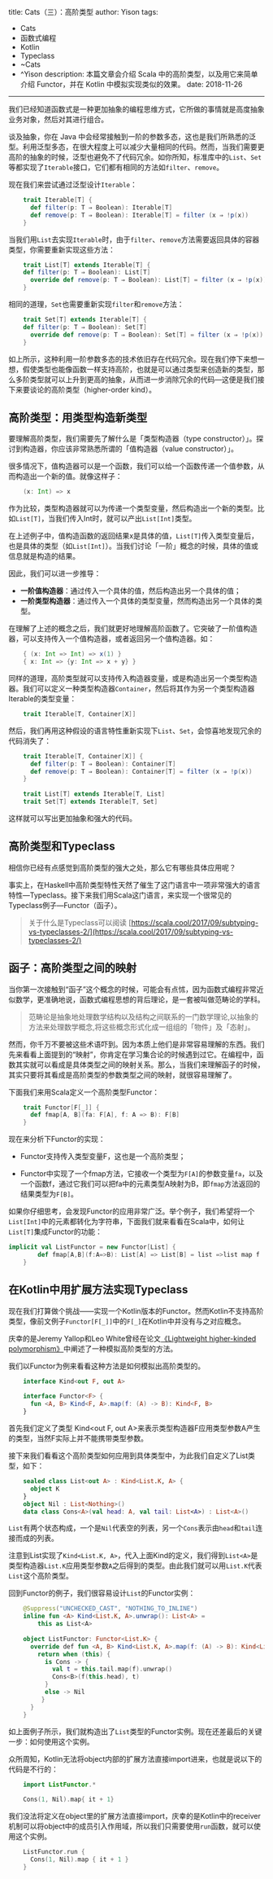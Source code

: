 title: Cats（三）：高阶类型
author: Yison
tags: 
- Cats
- 函数式编程
- Kotlin
- Typeclass
- ~Cats
- ^Yison
description: 本篇文章会介绍 Scala 中的高阶类型，以及用它来简单介绍 Functor，并在 Kotlin 中模拟实现类似的效果。
date: 2018-11-26
---

我们已经知道函数式是一种更加抽象的编程思维方式，它所做的事情就是高度抽象业务对象，然后对其进行组合。

谈及抽象，你在 Java 中会经常接触到一阶的参数多态，这也是我们所熟悉的泛型。利用泛型多态，在很大程度上可以减少大量相同的代码。然而，当我们需要更高阶的抽象的时候，泛型也避免不了代码冗余。如你所知，标准库中的`List`、`Set`等都实现了`Iterable`接口，它们都有相同的方法如`filter`、`remove`。

现在我们来尝试通过泛型设计`Iterable`：

```scala
    trait Iterable[T] {
      def filter(p: T ⇒ Boolean): Iterable[T]
      def remove(p: T ⇒ Boolean): Iterable[T] = filter (x ⇒ !p(x))
    }
```

当我们用`List`去实现`Iterable`时，由于`filter`、`remove`方法需要返回具体的容器类型，你需要重新实现这些方法：

```scala
    trait List[T] extends Iterable[T] {
    def filter(p: T ⇒ Boolean): List[T]
      override def remove(p: T ⇒ Boolean): List[T] = filter (x ⇒ !p(x))
    }
```

相同的道理，`Set`也需要重新实现`filter`和`remove`方法：

```scala
    trait Set[T] extends Iterable[T] {
    def filter(p: T ⇒ Boolean): Set[T]
      override def remove(p: T ⇒ Boolean): Set[T] = filter (x ⇒ !p(x))
    }
```
如上所示，这种利用一阶参数多态的技术依旧存在代码冗余。现在我们停下来想一想，假使类型也能像函数一样支持高阶，也就是可以通过类型来创造新的类型，那么多阶类型就可以上升到更高的抽象，从而进一步消除冗余的代码—这便是我们接下来要谈论的高阶类型（higher-order kind）。

## 高阶类型：用类型构造新类型

要理解高阶类型，我们需要先了解什么是「类型构造器（type constructor）」。探讨到构造器，你应该非常熟悉所谓的「值构造器（value constructor）」。

很多情况下，值构造器可以是一个函数，我们可以给一个函数传递一个值参数，从而构造出一个新的值。就像这样子：
```scala
    (x: Int) => x
```

作为比较，类型构造器就可以为传递一个类型变量，然后构造出一个新的类型。比如`List[T]`，当我们传入Int时，就可以产出`List[Int]`类型。

在上述例子中，值构造函数的返回结果x是具体的值，`List[T]`传入类型变量后，也是具体的类型（如`List[Int]`）。当我们讨论「一阶」概念的时候，具体的值或信息就是构造的结果。

因此，我们可以进一步推导：
- **一阶值构造器**：通过传入一个具体的值，然后构造出另一个具体的值；
- **一阶类型构造器**：通过传入一个具体的类型变量，然而构造出另一个具体的类型。

在理解了上述的概念之后，我们就更好地理解高阶函数了。它突破了一阶值构造器，可以支持传入一个值构造器，或者返回另一个值构造器。如：

```scala
    { (x: Int => Int) => x(1) }
    { x: Int => {y: Int => x + y} }
```
同样的道理，高阶类型就可以支持传入构造器变量，或是构造出另一个类型构造器。我们可以定义一种类型构造器`Container`，然后将其作为另一个类型构造器Iterable的类型变量：
```scala
    trait Iterable[T, Container[X]]
```
然后，我们再用这种假设的语言特性重新实现下`List`、`Set`，会惊喜地发现冗余的代码消失了：

```scala
    trait Iterable[T, Container[X]] {
      def filter(p: T ⇒ Boolean): Container[T]
      def remove(p: T ⇒ Boolean): Container[T] = filter (x ⇒ !p(x))
    }
    
    trait List[T] extends Iterable[T, List]
    trait Set[T] extends Iterable[T, Set]
```
这样就可以写出更加抽象和强大的代码。

## 高阶类型和Typeclass

相信你已经有点感觉到高阶类型的强大之处，那么它有哪些具体应用呢？

事实上，在Haskell中高阶类型特性天然了催生了这门语言中一项非常强大的语言特性—Typeclass。接下来我们用Scala这门语言，来实现一个很常见的Typeclass例子—Functor（函子）。

> 关于什么是Typeclass可以阅读 [https://scala.cool/2017/09/subtyping-vs-typeclasses-2/](https://scala.cool/2017/09/subtyping-vs-typeclasses-2/)

## 函子：高阶类型之间的映射

当你第一次接触到“函子”这个概念的时候，可能会有点怵，因为函数式编程非常近似数学，更准确地说，函数式编程思想的背后理论，是一套被叫做范畴论的学科。

> 范畴论是抽象地处理数学结构以及结构之间联系的一门数学理论,以抽象的方法来处理数学概念,将这些概念形式化成一组组的「物件」及「态射」。

然而，你千万不要被这些术语吓到。因为本质上他们是非常容易理解的东西。我们先来看看上面提到的“映射”，你肯定在学习集合论的时候遇到过它。在编程中，函数其实就可以看成是具体类型之间的映射关系。那么，当我们来理解函子的时候，其实只要将其看成是高阶类型的参数类型之间的映射，就很容易理解了。

下面我们来用Scala定义一个高阶类型Functor：
```scala
    trait Functor[F[_]] {
      def fmap[A, B](fa: F[A], f: A => B): F[B] 
    }
```
现在来分析下Functor的实现：

- Functor支持传入类型变量F，这也是一个高阶类型；

- Functor中实现了一个fmap方法，它接收一个类型为`F[A]`的参数变量`fa`，以及一个函数f，通过它我们可以把fa中的元素类型A映射为B，即`fmap`方法返回的结果类型为`F[B]`。

如果你仔细思考，会发现Functor的应用非常广泛。举个例子，我们希望将一个`List[Int]`中的元素都转化为字符串，下面我们就来看看在Scala中，如何让`List[T]`集成Functor的功能：

```scala
implicit val ListFunctor = new Functor[List] {
        def fmap[A,B](f:A=>B): List[A] => List[B] = list =>list map f
    }
```

## 在Kotlin中用扩展方法实现Typeclass

现在我们打算做个挑战——实现一个Kotlin版本的Functor。然而Kotlin不支持高阶类型，像前文例子`Functor[F[_]]`中的`F[_]`在Kotlin中并没有与之对应概念。

庆幸的是Jeremy Yallop和Leo White曾经在论文[《Lightweight higher-kinded polymorphism》](https://www.cl.cam.ac.uk/~jdy22/papers/lightweight-higher-kinded-polymorphism.pdf)中阐述了一种模拟高阶类型的方法。

我们以Functor为例来看看这种方法是如何模拟出高阶类型的。

```kotlin
    interface Kind<out F, out A>
    
    interface Functor<F> {
      fun <A, B> Kind<F, A>.map(f: (A) -> B): Kind<F, B>
    }
```

首先我们定义了类型 Kind<out F, out A>来表示类型构造器F应用类型参数A产生的类型，当然F实际上并不能携带类型参数。

接下来我们看看这个高阶类型如何应用到具体类型中，为此我们自定义了List类型，如下：

```kotlin
    sealed class List<out A> : Kind<List.K, A> {
      object K
    }
    object Nil : List<Nothing>()
    data class Cons<A>(val head: A, val tail: List<A>) : List<A>()
```

`List`有两个状态构成，一个是`Nil`代表空的列表，另一个`Cons`表示由`head`和`tail`连接而成的列表。

注意到List实现了`Kind<List.K, A>`，代入上面Kind的定义，我们得到`List<A>`是类型构造器`List.K`应用类型参数`A`之后得到的类型。由此我们就可以用`List.K`代表`List`这个高阶类型。

回到Functor的例子，我们很容易设计`List`的Functor实例：

```kotlin
    @Suppress("UNCHECKED_CAST", "NOTHING_TO_INLINE")
    inline fun <A> Kind<List.K, A>.unwrap(): List<A> =
        this as List<A>
    
    object ListFunctor: Functor<List.K> {
      override def fun <A, B> Kind<List.K, A>.map(f: (A) -> B): Kind<List.K, B>  {
        return when (this) {
          is Cons -> {
            val t = this.tail.map(f).unwrap()
            Cons<B>(f(this.head), t)
          }
          else -> Nil
         }
      }
    }
```
如上面例子所示，我们就构造出了`List`类型的Functor实例。现在还差最后的关键一步：如何使用这个实例。

众所周知，Kotlin无法将object内部的扩展方法直接import进来，也就是说以下的代码是不行的：

```kotlin
    import ListFunctor.*
    
    Cons(1, Nil).map{ it + 1}
```
我们没法将定义在object里的扩展方法直接import，庆幸的是Kotlin中的receiver机制可以将object中的成员引入作用域，所以我们只需要使用`run`函数，就可以使用这个实例。

```kotlin
    ListFunctor.run {
      Cons(1, Nil).map { it + 1 }
    }
```